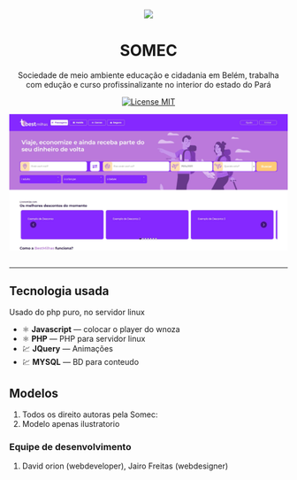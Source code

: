 <h1 align="center">
<br>
  <img src="img/logo.png"  width="120">
<br>
<br>
SOMEC
</h1>

<p align="center">
Sociedade de meio ambiente educação e cidadania em Belém, trabalha com edução e curso profissinalizante no interior do estado do Pará</p>

<p align="center">
  <a href="#">
    <img src="https://img.shields.io/badge/License-MIT-blue.svg" alt="License MIT">
  </a>
</p>

<div align="center">
  <img src="img/home.jpg" alt="web" align="center" width="525"><br><br>
 


</div>

<hr />

## Tecnologia usada

Usado do php puro, no servidor linux 

- ⚛️ **Javascript** — colocar o player do wnoza
- ⚛️ **PHP** — PHP para servidor linux
- 💹 **JQuery** — Animações
- 💹 **MYSQL** — BD para conteudo



## Modelos

1. Todos os direito autoras pela Somec:<br />
3. Modelo apenas ilustratorio<br />

### Equipe de desenvolvimento

1. David orion (webdeveloper), Jairo Freitas (webdesigner)



